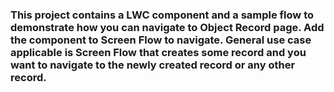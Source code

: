 ### This project contains a LWC component and a sample flow to demonstrate how you can navigate to Object Record page. Add the component to Screen Flow to navigate. General use case applicable is Screen Flow that creates some record and you want to navigate to the newly created record or any other record.
